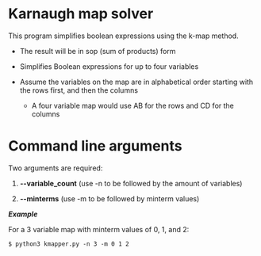 # Karnaugh map solver

This program simplifies boolean expressions using the k-map method.

* The result will be in sop (sum of products) form

* Simplifies Boolean expressions for up to four variables

* Assume the variables on the map are in alphabetical order starting with the rows first, and then the columns

  * A four variable map would use AB for the rows and CD for the columns

# Command line arguments

Two arguments are required:

  1. **--variable_count** (use -n to be followed by the amount of variables)

  2. **--minterms** (use -m to be followed by minterm values)

_**Example**_

For a 3 variable map with minterm values of 0, 1, and 2:

```
$ python3 kmapper.py -n 3 -m 0 1 2
```
